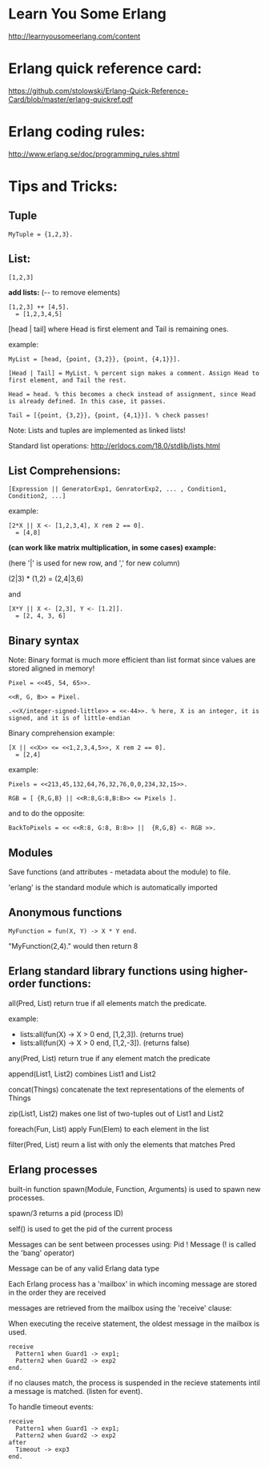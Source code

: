 # Learn You Some Erlang

http://learnyousomeerlang.com/content

# Erlang quick reference card:

https://github.com/stolowski/Erlang-Quick-Reference-Card/blob/master/erlang-quickref.pdf

# Erlang coding rules:

http://www.erlang.se/doc/programming_rules.shtml

# Tips and Tricks:

## Tuple

    MyTuple = {1,2,3}.

## List:

    [1,2,3]


**add lists:** (-- to remove elements)

    [1,2,3] ++ [4,5].
      = [1,2,3,4,5]


[head | tail] where Head is first element and Tail is remaining ones.

example:

    MyList = [head, {point, {3,2}}, {point, {4,1}}].

    [Head | Tail] = MyList. % percent sign makes a comment. Assign Head to first element, and Tail the rest.

    Head = head. % this becomes a check instead of assignment, since Head is already defined. In this case, it passes.

    Tail = [{point, {3,2}}, {point, {4,1}}]. % check passes!

Note: Lists and tuples are implemented as linked lists!

Standard list operations: http://erldocs.com/18.0/stdlib/lists.html

## List Comprehensions:

    [Expression || GeneratorExp1, GenratorExp2, ... , Condition1, Condition2, ...]

example:

    [2*X || X <- [1,2,3,4], X rem 2 == 0].
      = [4,8]


**(can work like matrix multiplication, in some cases) example:**

(here '|' is used for new row, and ',' for new column)

(2|3) * (1,2) = (2,4|3,6)

and

    [X*Y || X <- [2,3], Y <- [1.2]].
      = [2, 4, 3, 6]

## Binary syntax

Note: Binary format is much more efficient than list format since values are stored aligned in memory!

    Pixel = <<45, 54, 65>>.

    <<R, G, B>> = Pixel.

    .<<X/integer-signed-little>> = <<-44>>. % here, X is an integer, it is signed, and it is of little-endian

Binary comprehension example:

    [X || <<X>> <= <<1,2,3,4,5>>, X rem 2 == 0].
      = [2,4]

example:

    Pixels = <<213,45,132,64,76,32,76,0,0,234,32,15>>.

    RGB = [ {R,G,B} || <<R:8,G:8,B:8>> <= Pixels ].

and to do the opposite:

    BackToPixels = << <<R:8, G:8, B:8>> ||  {R,G,B} <- RGB >>.


## Modules

Save functions (and attributes - metadata about the module) to file.

'erlang' is the standard module which is automatically imported


## Anonymous functions

    MyFunction = fun(X, Y) -> X * Y end.

"MyFunction(2,4)." would then return 8

## Erlang standard library functions using higher-order functions:

all(Pred, List) return true if all elements match the predicate.

example:

* lists:all(fun(X) -> X > 0 end, [1,2,3]). (returns true)
* lists:all(fun(X) -> X > 0 end, [1,2,-3]). (returns false)

any(Pred, List) return true if any element match the predicate

append(List1, List2) combines List1 and List2

concat(Things) concatenate the text representations of the elements of Things

zip(List1, List2) makes one list of two-tuples out of List1 and List2

foreach(Fun, List) apply Fun(Elem) to each element in the list

filter(Pred, List) reurn a list with only the elements that matches Pred

## Erlang processes

built-in function spawn(Module, Function, Arguments) is used to spawn new processes.

spawn/3 returns a pid (process ID)

self() is used to get the pid of the current process

Messages can be sent between processes using: Pid ! Message (! is called the 'bang' operator)

Message can be of any valid Erlang data type

Each Erlang process has a 'mailbox' in which incoming message are stored in the order they are received

messages are retrieved from the mailbox using the 'receive' clause:

When executing the receive statement, the oldest message in the mailbox is used.

    receive
      Pattern1 when Guard1 -> exp1;
      Pattern2 when Guard2 -> exp2
    end.

if no clauses match, the process is suspended in the recieve statements intil a message is matched. (listen for event).

To handle timeout events:

    receive
      Pattern1 when Guard1 -> exp1;
      Pattern2 when Guard2 -> exp2
    after
      Timeout -> exp3
    end.
